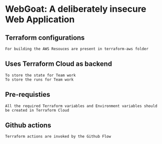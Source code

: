 # WebGoat: A deliberately insecure Web Application

## Terraform configurations 
    For building the AWS Resouces are present in terraform-aws folder

## Uses Terraform Cloud as backend
    To store the state for Team work
    To store the runs for Team work

## Pre-requisties
    All the required Terraform variables and Environment variables should be created in Terraform Cloud

## Github actions 
    Terraform actions are invoked by the Github Flow    
    
